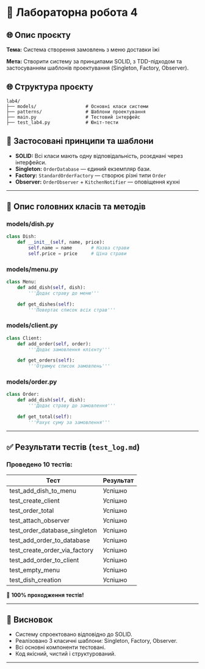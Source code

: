 # 📑 Лабораторна робота 4

## 🌐 Опис проєкту
**Тема:** Система створення замовлень з меню доставки їжі

**Мета:** Створити систему за принципами SOLID, з TDD-підходом та застосуванням шаблонів проектування (Singleton, Factory, Observer).

## 🌐 Структура проєкту
```
lab4/
├── models/                  # Основні класи системи
├── patterns/                # Шаблони проектування
├── main.py                  # Тестовий інтерфейс
├── test_lab4.py             # Юніт-тести
```

## 🔧 Застосовані принципи та шаблони
- **SOLID:** Всі класи мають одну відповідальність, розєднані через інтерфейси.
- **Singleton:** `OrderDatabase` — єдиний екземпляр бази.
- **Factory:** `StandardOrderFactory` — створює різні типи `Order`
- **Observer:** `OrderObserver` + `KitchenNotifier` — оповіщення кухні

---

## 🔢 Опис головних класів та методів

### models/dish.py
```python
class Dish:
    def __init__(self, name, price):
        self.name = name       # Назва страви
        self.price = price     # Ціна страви
```

### models/menu.py
```python
class Menu:
    def add_dish(self, dish):
        '''Додає страву до меню'''

    def get_dishes(self):
        '''Повертає список всіх страв'''
```

### models/client.py
```python
class Client:
    def add_order(self, order):
        '''Додає замовлення клієнту'''

    def get_orders(self):
        '''Отримує список замовлень'''
```

### models/order.py
```python
class Order:
    def add_dish(self, dish):
        '''Додає страву до замовлення'''

    def get_total(self):
        '''Рахує суму за замовлення'''
```

---

## ✅ Результати тестів (`test_log.md`)

### Проведено 10 тестів:
| Тест                               | Результат       |
|--------------------------------------|-------------------|
| test_add_dish_to_menu                | Успішно         |
| test_create_client                   | Успішно         |
| test_order_total                     | Успішно         |
| test_attach_observer                 | Успішно         |
| test_order_database_singleton        | Успішно         |
| test_add_order_to_database           | Успішно         |
| test_create_order_via_factory        | Успішно         |
| test_add_order_to_client             | Успішно         |
| test_empty_menu                      | Успішно         |
| test_dish_creation                   | Успішно         |

🌟 **100% проходження тестів!**

---

## 📅 Висновок
- Систему спроектовано відповідно до SOLID.
- Реалізовано 3 класичні шаблони: Singleton, Factory, Observer.
- Всі основні компоненти тестовані.
- Код якісний, чистий і структурований.

---




